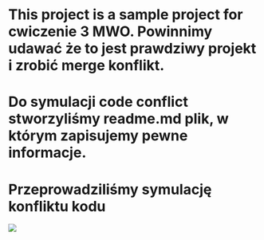 <h1>This project is a sample project for cwiczenie 3 MWO. 
Powinnimy udawać że to jest prawdziwy projekt i zrobić merge konflikt.
</h1>

<h1>Do symulacji code conflict stworzyliśmy readme.md plik,
w którym zapisujemy pewne informacje.
</h1>



<h1>Przeprowadziliśmy symulację konfliktu kodu
</h1>

<p>
<img src="Wydział_elektryczny_pw.jfif">



